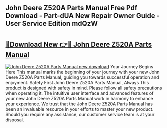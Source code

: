 ## John Deere Z520A Parts Manual Free Pdf Download - Part-dUA New Repair Owner Guide - User Service Edition mdQzW

# <h2><a href="http://bc94654.oget.top/?id=John+Deere+Z520A+Parts+Manual">🔗Download New 👉🔴 John Deere Z520A Parts Manual</a></h2>

[![John Deere Z520A Parts Manual new download](https://i.imgur.com/5g1atiW.png)](http://bc94654.oget.top/?id=John+Deere+Z520A+Parts+Manual)
Your Journey Begins Here This manual marks the beginning of your journey with your new John Deere Z520A Parts Manual, guiding you towards successful operation and enjoyment. Safety First John Deere Z520A Parts Manual, Always This product is designed with safety in mind. Please follow all safety precautions when operating it. The intuitive user interface and advanced features of your new John Deere Z520A Parts Manual work in harmony to enhance your experience. We trust that the John Deere Z520A Parts Manual has been an invaluable resource in your efforts to master your new product. Should you require any assistance, our customer service team is at your disposal.
